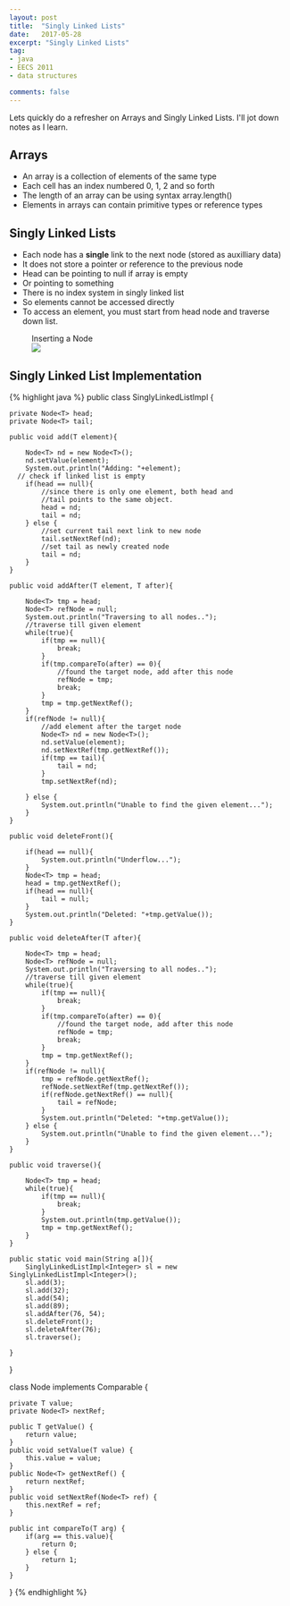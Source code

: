 ```yaml
---
layout: post
title:  "Singly Linked Lists"
date:   2017-05-28
excerpt: "Singly Linked Lists"
tag:
- java
- EECS 2011
- data structures

comments: false
---
```

Lets quickly do a refresher on Arrays and Singly Linked Lists. I'll jot down notes as I learn.

## Arrays
- An array is a collection of elements of the same type
- Each cell has an index numbered 0, 1, 2 and so forth
- The length of an array can be using syntax array.length()
- Elements in arrays can contain primitive types or reference types

## Singly Linked Lists
- Each node has a **single** link to the next node (stored as auxilliary data)
- It does not store a pointer or reference to the previous node
- Head can be pointing to null if array is empty
- Or pointing to something
- There is no index system in singly linked list
- So elements cannot be accessed directly
- To access an element, you must start from head node and traverse down list.


<figure>
<figcaption>Inserting a Node</figcaption>
 <a href="http://www.java2novice.com/images/sll_insert_after.png"><img src="http://www.java2novice.com/images/sll_insert_after.png"></a>
</figure>

## Singly Linked List Implementation

{% highlight java %}
public class SinglyLinkedListImpl<T> {

    private Node<T> head;
    private Node<T> tail;

    public void add(T element){

        Node<T> nd = new Node<T>();
        nd.setValue(element);
        System.out.println("Adding: "+element);
      // check if linked list is empty
        if(head == null){
            //since there is only one element, both head and
            //tail points to the same object.
            head = nd;
            tail = nd;
        } else {
            //set current tail next link to new node
            tail.setNextRef(nd);
            //set tail as newly created node
            tail = nd;
        }
    }

    public void addAfter(T element, T after){

        Node<T> tmp = head;
        Node<T> refNode = null;
        System.out.println("Traversing to all nodes..");
        //traverse till given element
        while(true){
            if(tmp == null){
                break;
            }
            if(tmp.compareTo(after) == 0){
                //found the target node, add after this node
                refNode = tmp;
                break;
            }
            tmp = tmp.getNextRef();
        }
        if(refNode != null){
            //add element after the target node
            Node<T> nd = new Node<T>();
            nd.setValue(element);
            nd.setNextRef(tmp.getNextRef());
            if(tmp == tail){
                tail = nd;
            }
            tmp.setNextRef(nd);

        } else {
            System.out.println("Unable to find the given element...");
        }
    }

    public void deleteFront(){

        if(head == null){
            System.out.println("Underflow...");
        }
        Node<T> tmp = head;
        head = tmp.getNextRef();
        if(head == null){
            tail = null;
        }
        System.out.println("Deleted: "+tmp.getValue());
    }

    public void deleteAfter(T after){

        Node<T> tmp = head;
        Node<T> refNode = null;
        System.out.println("Traversing to all nodes..");
        //traverse till given element
        while(true){
            if(tmp == null){
                break;
            }
            if(tmp.compareTo(after) == 0){
                //found the target node, add after this node
                refNode = tmp;
                break;
            }
            tmp = tmp.getNextRef();
        }
        if(refNode != null){
            tmp = refNode.getNextRef();
            refNode.setNextRef(tmp.getNextRef());
            if(refNode.getNextRef() == null){
                tail = refNode;
            }
            System.out.println("Deleted: "+tmp.getValue());
        } else {
            System.out.println("Unable to find the given element...");
        }
    }

    public void traverse(){

        Node<T> tmp = head;
        while(true){
            if(tmp == null){
                break;
            }
            System.out.println(tmp.getValue());
            tmp = tmp.getNextRef();
        }
    }

    public static void main(String a[]){
        SinglyLinkedListImpl<Integer> sl = new SinglyLinkedListImpl<Integer>();
        sl.add(3);
        sl.add(32);
        sl.add(54);
        sl.add(89);
        sl.addAfter(76, 54);
        sl.deleteFront();
        sl.deleteAfter(76);
        sl.traverse();

    }
}

class Node<T> implements Comparable<T> {

    private T value;
    private Node<T> nextRef;

    public T getValue() {
        return value;
    }
    public void setValue(T value) {
        this.value = value;
    }
    public Node<T> getNextRef() {
        return nextRef;
    }
    public void setNextRef(Node<T> ref) {
        this.nextRef = ref;
    }

    public int compareTo(T arg) {
        if(arg == this.value){
            return 0;
        } else {
            return 1;
        }
    }
}
{% endhighlight %}
